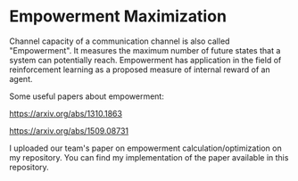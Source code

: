 # Empowerment Maximization 
Channel capacity of a communication channel is also called "Empowerment". It measures the maximum number of future states that a system can potentially reach. Empowerment has application in the field of reinforcement learning as a proposed measure of internal reward of an agent.

Some useful papers about empowerment:

https://arxiv.org/abs/1310.1863

https://arxiv.org/abs/1509.08731


I uploaded our team's paper on empowerment calculation/optimization on my repository. You can find my implementation of the paper available in this repository.
